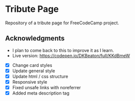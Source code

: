 # Tribute Page

Repository of a tribute page for FreeCodeCamp project.

## Acknowledgments

- I plan to come back to this to improve it as I learn.
- Live version: https://codepen.io/DKBeaton/full/KKdBmeW

- [x] Change card styles
- [x] Update general style
- [x] Update html / css structure
- [x] Responsive style
- [x] Fixed unsafe links with noreferrer
- [x] Added meta description tag
